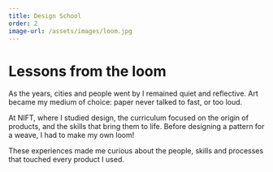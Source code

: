 ```yaml
---
title: Design School
order: 2
image-url: /assets/images/loom.jpg
---
```


# Lessons from the loom

As the years, cities and people went by I remained quiet and reflective. Art became my medium of choice: paper never talked to fast, or too loud.

At NIFT, where I studied design, the curriculum focused on the origin of products, and the skills that bring them to life. Before designing a pattern for a weave, I had to make my own loom!

These experiences made me curious about the people, skills and processes that touched every product I used.  
